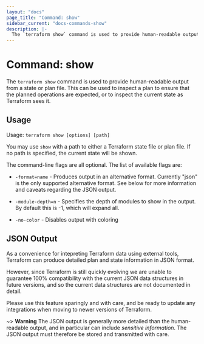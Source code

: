 ```yaml
---
layout: "docs"
page_title: "Command: show"
sidebar_current: "docs-commands-show"
description: |-
  The `terraform show` command is used to provide human-readable output from a state or plan file. This can be used to inspect a plan to ensure that the planned operations are expected, or to inspect the current state as Terraform sees it.
---
```


# Command: show

The `terraform show` command is used to provide human-readable output
from a state or plan file. This can be used to inspect a plan to ensure
that the planned operations are expected, or to inspect the current state
as Terraform sees it.

## Usage

Usage: `terraform show [options] [path]`

You may use `show` with a path to either a Terraform state file or plan
file. If no path is specified, the current state will be shown.

The command-line flags are all optional. The list of available flags are:

* `-format=name` - Produces output in an alternative format. Currently "json"
  is the only supported alternative format. See below for more information
  and caveats regarding the JSON output.

* `-module-depth=n` - Specifies the depth of modules to show in the output.
  By default this is -1, which will expand all.

* `-no-color` - Disables output with coloring

## JSON Output

As a convenience for intepreting Terraform data using external tools, Terraform
can produce detailed plan and state information in JSON format.

However, since Terraform is still quickly evolving we are unable to guarantee
100% compatibility with the current JSON data structures in future versions,
and so the current data structures are not documented in detail.

Please use this feature sparingly and with care, and be ready to update any
integrations when moving to newer versions of Terraform.

~> **Warning** The JSON output is generally more detailed than the
human-readable output, and in particular can include *sensitive information*.
The JSON output must therefore be stored and transmitted with care.
